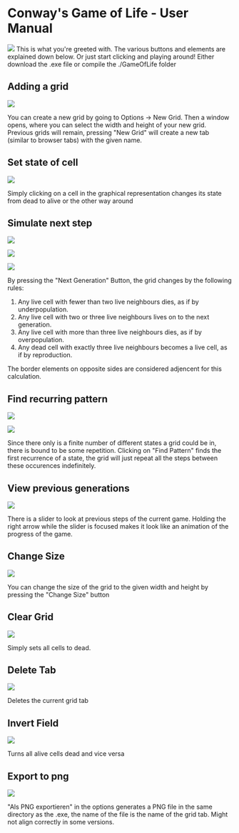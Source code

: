 # Conway's Game of Life - User Manual

[![](https://i.imgur.com/SoP6XY3.png)](https://i.imgur.com/SoP6XY3.png)
This is what you're greeted with. The various buttons and elements are explained down below. Or just start clicking and playing around! Either download the .exe file or compile the ./GameOfLife folder

## Adding a grid
[![](https://i.imgur.com/MvK16RG.png)](https://i.imgur.com/MvK16RG.png)

You can create a new grid by going to Options -> New Grid. Then a window opens, where you can select the width and height of your new grid. Previous grids will remain, pressing "New Grid" will create a new tab (similar to browser tabs) with the given name.

## Set state of cell
[![](https://i.imgur.com/yVVWQ72.png)](https://i.imgur.com/yVVWQ72.png)

Simply clicking on a cell in the graphical representation changes its state from dead to alive or the other way around

## Simulate next step
[![](https://i.imgur.com/HPTiYhQ.png)](https://i.imgur.com/HPTiYhQ.png)

[![](https://i.imgur.com/TjcSB7d.png)](https://i.imgur.com/TjcSB7d.png)

[![](https://i.imgur.com/P0kSFPR.png)](https://i.imgur.com/P0kSFPR.png)

By pressing the "Next Generation" Button, the grid changes by the following rules:

1. Any live cell with fewer than two live neighbours dies, as if by underpopulation.
2. Any live cell with two or three live neighbours lives on to the next generation.
3. Any live cell with more than three live neighbours dies, as if by overpopulation.
4. Any dead cell with exactly three live neighbours becomes a live cell, as if by reproduction.

The border elements on opposite sides are considered adjencent for this calculation.

## Find recurring pattern
[![](https://i.imgur.com/anKQcmQ_d.webp?maxwidth=760&fidelity=grand)](https://i.imgur.com/anKQcmQ_d.webp?maxwidth=760&fidelity=grand)

[![](https://i.imgur.com/5vNn2Wi.png)](https://i.imgur.com/5vNn2Wi.png)

Since there only is a finite number of different states a grid could be in, there is bound to be some repetition. Clicking on "Find Pattern" finds the first recurrence of a state, the grid will just repeat all the steps between these occurences indefinitely.

## View previous generations

[![](https://i.imgur.com/ccDqcyi.png)](https://i.imgur.com/ccDqcyi.png)

There is a slider to look at previous steps of the current game. Holding the right arrow while the slider is focused makes it look like an animation of the progress of the game.

## Change Size

[![](https://i.imgur.com/ccRHAJs.png)](https://i.imgur.com/ccRHAJs.png)

You can change the size of the grid to the given width and height by pressing the "Change Size" button

## Clear Grid

[![](https://i.imgur.com/FhvIqzC.png)](https://i.imgur.com/FhvIqzC.png)

Simply sets all cells to dead.

## Delete Tab

[![](https://i.imgur.com/ByRFc1o.png)](https://i.imgur.com/ByRFc1o.png)

Deletes the current grid tab

## Invert Field

[![](https://i.imgur.com/2MfIQ9j.png)](https://i.imgur.com/2MfIQ9j.png)

Turns all alive cells dead and vice versa

## Export to png

[![](https://i.imgur.com/8SmAtFk.png)](https://i.imgur.com/8SmAtFk.png)

"Als PNG exportieren" in the options generates a PNG file in the same directory as the .exe, the name of the file is the name of the grid tab. Might not align correctly in some versions.
